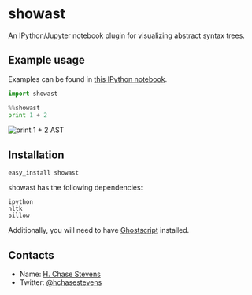 # showast
An IPython/Jupyter notebook plugin for visualizing abstract syntax trees.

Example usage
--------------
Examples can be found in [this IPython notebook](https://github.com/hchasestevens/show_ast/blob/master/Example.ipynb).

```python
import showast
```

```python
%%showast
print 1 + 2
```
![print 1 + 2 AST](http://i.imgur.com/DCXbiOK.png)

Installation
-------------
```
easy_install showast
```

showast has the following dependencies:
```
ipython
nltk
pillow
```

Additionally, you will need to have [Ghostscript](http://ghostscript.com/download/gsdnld.html) installed.

Contacts
--------

* Name: [H. Chase Stevens](http://www.chasestevens.com)
* Twitter: [@hchasestevens](https://twitter.com/hchasestevens)
